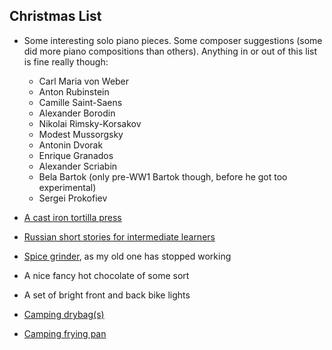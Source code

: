 ## Christmas List

- Some interesting solo piano pieces. Some composer suggestions (some did more piano compositions than others). Anything in or out of this list is fine really though:

    - Carl Maria von Weber
    - Anton Rubinstein
    - Camille Saint-Saens
    - Alexander Borodin
    - Nikolai Rimsky-Korsakov
    - Modest Mussorgsky
    - Antonin Dvorak
    - Enrique Granados
    - Alexander Scriabin
    - Bela Bartok (only pre-WW1 Bartok though, before he got too experimental)
    - Sergei Prokofiev

- [A cast iron tortilla press](https://amzn.eu/d/d2p3ngJ)
 
- [Russian short stories for intermediate learners](https://amzn.eu/d/idQyoEq)

- [Spice grinder](https://amzn.eu/d/6ePBA9N), as my old one has stopped working

- A nice fancy hot chocolate of some sort

- A set of bright front and back bike lights

- [Camping drybag(s)](https://ultralightoutdoorgear.co.uk/ultra-sil-nano-drysacks/)

- [Camping frying pan](https://ultralightoutdoorgear.co.uk/ultra-sil-nano-drysacks/)
